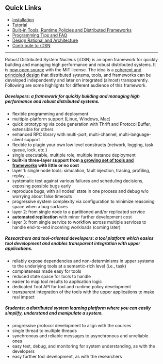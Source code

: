 
## Quick Links

* [Installation](https://github.com/Microsoft/rDSN/wiki/Installation)
* [Tutorial](https://github.com/Microsoft/rDSN/wiki/A-Tutorial-for-Developers)
* [Built-in Tools, Runtime Policies and Distributed Frameworks](https://github.com/Microsoft/rDSN/wiki/Available-Tools,-Policies-and-Frameworks)
* [Programming Tips and FAQ](https://github.com/Microsoft/rDSN/wiki/Programming-Tips-and-FAQ)
* [Design Rational and Architecture](https://github.com/Microsoft/rDSN/wiki/Design-Rational-and-Architecture)
* [Contribute to rDSN](https://github.com/Microsoft/rDSN/wiki/Contribute)

***

Robust Distributed System Nucleus (rDSN) is an open framework for quickly building and managing high performance and robust distributed systems. It is [now open source](http://research.microsoft.com/en-us/projects/rdsn/default.aspx) with the MIT license. The idea is a [coherent and principled design](https://github.com/Microsoft/rDSN/wiki/Design-Rational-and-Architecture) that distributed systems, tools, and frameworks can be developed independently and later on integrated (almost) transparently. Following are some highlights for different audience of this framework.

##### Developers: a framework for quickly building and managing high performance and robust distributed systems.

* flexible programming and deployment
 * multiple-platform support (Linux, Windows, Mac)
 * quick prototyping via code generation with Thrift and Protocol Buffer, extensible for others
 * enhanced RPC library with multi-port, multi-channel, multi-language-client support
 * flexible to plugin your own low level constructs (network, logging, task queue, lock, etc.)
 * single executable, multiple role, multiple instance deployment
* **built-in three-layer support from [a growing set of tools and frameworks](https://github.com/Microsoft/rDSN/wiki/Available-Tools,-Policies-and-Frameworks) with little or no cost**
 * layer 1: single node tools: simulation, fault injection, tracing, profiling, replay, ...
  * systematic test against various failures and scheduling decisions, exposing possible bugs early  
  * reproduce bugs, with all nodes' state in one process and debug w/o worrying about false timeouts
  * progressive system complexity via configuration to minimize reasoning space when a bug surfaces
 * layer 2: from single node to a partitioned and/or replicated service
  * **automated replication** with minor further development cost
 * layer 3: from single service to workflow across multiple services to handle end-to-end incoming workloads (coming later)

##### Researchers and tool-oriented developers: a tool platform which easies tool development and enables transparent integration with upper applications.

* reliably expose dependencies and non-determinisms in upper systems to the underlying tools at a semantic-rich level (i.e., task)
 * completeness made easy for tools
 * reduced state space for tools to handle
 * easier to map tool results to application logic
* dedicated Tool API for tool and runtime policy development
* transparent integration of the tools with the upper applications to make real impact

##### Students: a distributed system learning platform where you can easily simplify, understand and manipulate a system.

* progressive protocol development to align with the courses
 * single thread to multiple threads
 * synchronous and reliable messages to asynchronous and unreliable ones
* easy test, debug, and monitoring for system understanding, as with the developers
* easy further tool development, as with the researchers
